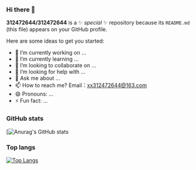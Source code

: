 ### Hi there 👋

**312472644/312472644** is a ✨ _special_ ✨ repository because its `README.md` (this file) appears on your GitHub profile.

Here are some ideas to get you started:

- 🔭 I’m currently working on ...
- 🌱 I’m currently learning ...
- 👯 I’m looking to collaborate on ...
- 🤔 I’m looking for help with ...
- 💬 Ask me about ...
- 📫 How to reach me? Email：xx312472644@163.com
- 😄 Pronouns: ...
- ⚡ Fun fact: ...
### GitHub stats
[![Anurag's GitHub stats](https://github-readme-stats.vercel.app/api?username=312472644&count_private=true&show_icons=true&theme=radical)

### Top langs
[![Top Langs](https://github-readme-stats.vercel.app/api/top-langs/?username=312472644&theme=radical)](https://github.com/anuraghazra/github-readme-stats)
